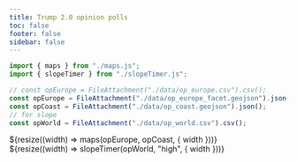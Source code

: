 ```yaml
---
title: Trump 2.0 opinion polls
toc: false
footer: false
sidebar: false
---
```


```js
import { maps } from "./maps.js";
import { slopeTimer } from "./slopeTimer.js";
```

```js
// const opEurope = FileAttachment("./data/op_europe.csv").csv();
const opEurope = FileAttachment("./data/op_europe_facet.geojson").json();
const opCoast = FileAttachment("./data/op_coast.geojson").json();
// for slope
const opWorld = FileAttachment("./data/op_world.csv").csv();
```

<div class="grid grid-cols-3">
    <div class="grid-colspan-2">
        ${resize((width) => maps(opEurope, opCoast, { width }))}
    </div>
    <div class="...">
        ${resize((width) => slopeTimer(opWorld, "high", { width }))}
    </div>
</div>
